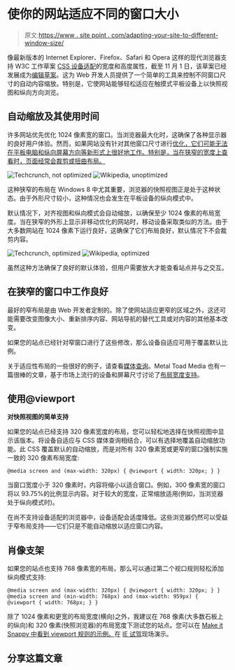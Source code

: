 # 使你的网站适应不同的窗口大小

> 原文:[https://www . site point . com/adapting-your-site-to-different-window-size/](https://www.sitepoint.com/adapting-your-site-to-different-window-sizes/)

像最新版本的 Internet Explorer、Firefox、Safari 和 Opera 这样的现代浏览器支持 W3C 工作草案 [CSS 设备适配](https://www.w3.org/TR/2011/WD-css-device-adapt-20110915/)的宽度和高度属性，截至 11 月 1 日，该草案已经发展成为[编辑草案](http://dev.w3.org/csswg/css-device-adapt/)。这为 Web 开发人员提供了一个简单的工具来控制不同窗口尺寸的自动内容缩放。特别是，它使网站能够轻松适应在触摸式平板设备上以快照视图和纵向方向浏览。

## 自动缩放及其使用时间

许多网站优先优化 1024 像素宽的窗口。当浏览器最大化时，这确保了各种显示器的良好用户体验。然而，如果网站没有针对其他窗口尺寸进行[优化，它们可能无法在平板电脑和纵向屏幕方向等新形式上很好地工作。特别是，当在狭窄的宽度上查看时，页面经常会裁剪或扭曲布局。](http://blogs.msdn.com/b/ie/archive/2011/01/12/the-css-corner-css3-media-queries.aspx)

![Techcrunch, not optimized](../Images/f6920b5910ed9ffc8fcc2edffc6a2894.png "figure1") ![Wikipedia, unoptimized](../Images/67adea2062286c25313c38e716e8471d.png "figure2")

这种狭窄的布局在 Windows 8 中尤其重要，浏览器的快照视图正是处于这种状态。由于外形尺寸较小，这种情况也会发生在平板设备的纵向模式中。

默认情况下，对齐视图和纵向模式会自动缩放，以确保至少 1024 像素的布局宽度。当在狭窄的外形上显示非移动优化的网站时，移动设备采取类似的方法。由于大多数网站在 1024 像素下运行良好，这确保了它们布局良好，默认情况下不会裁剪内容。

![Techcrunch, optimized](../Images/54b6a1740a42c5980b7ae11887004e87.png "figure3") ![Wikipedia, optimized](../Images/c47eeac4f236a225b4f37c5db9eac58f.png "figure4")

虽然这种方法确保了良好的默认体验，但用户需要放大才能查看站点并与之交互。

## 在狭窄的窗口中工作良好

最好的窄布局是由 Web 开发者定制的。除了使网站适应更窄的区域之外，这还可能需要改变图像大小、重新排序内容、网站导航的替代工具或对内容的其他基本改变。

如果您的站点已经针对窄窗口进行了这些修改，那么设备自适应可用于覆盖默认比例。

关于适应性布局的一些很好的例子，请查看[媒体查询](http://mediaqueri.es/)。Metal Toad Media 也有一篇很棒的文章，基于市场上流行的设备和屏幕尺寸讨论了[布局宽度支持](http://www.metaltoad.com/blog/simple-device-diagram-responsive-design-planning)。

## 使用@viewport

**对快照视图的简单支持**

如果您的站点已经支持 320 像素宽度的布局，您可以轻松地选择在快照视图中显示该版本。将设备自适应与 CSS 媒体查询相结合，可以有选择地覆盖自动缩放功能。此 CSS 覆盖默认的自动缩放，而是对所有 320 像素宽或更窄的窗口强制实施一致的 320 像素布局宽度:

```
@media screen and (max-width: 320px) { @viewport { width: 320px; } }
```

当窗口宽度小于 320 像素时，内容将缩小以适合窗口。例如，300 像素宽的窗口将以 93.75%的比例显示内容。对于较大的宽度，正常缩放适用(例如，当浏览器处于纵向模式时)。

在尚不支持设备适配的浏览器中，设备适配会适度降低。这些浏览器仍然可以受益于窄布局支持——它们只是不能自动缩放以适应窗口内容。

## 肖像支架

如果您的站点也支持 768 像素宽的布局，那么可以通过第二个视口规则轻松添加纵向模式支持:

```
@media screen and (max-width: 320px) { @viewport { width: 320px; } }   @media screen and (min-width: 768px) and (max-width: 959px) { @viewport { width: 768px; } }
```

除了 1024 像素和更宽的布局宽度(横向)之外，我建议在 768 像素(大多数石板上的纵向)和 320 像素(快照浏览器)的布局宽度下测试您的站点。您可以在 [Make it Snappy 中看到 viewport 规则的示例。](http://ie.microsoft.com/testdrive/Graphics/MakeItSnappy/)在 [IE 试驾](http://ie.microsoft.com/testdrive/Default.html)现场演示。

## 分享这篇文章